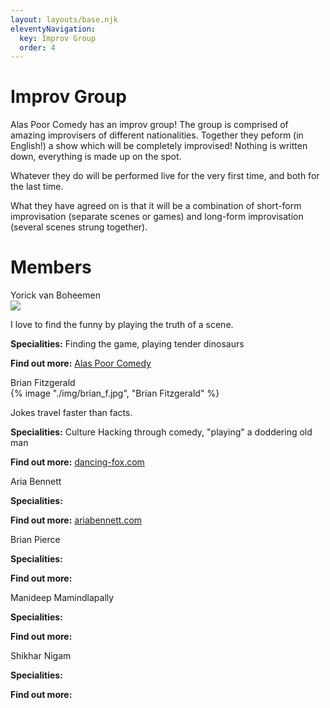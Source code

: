 ```yaml
---
layout: layouts/base.njk
eleventyNavigation:
  key: Improv Group
  order: 4
---
```


# Improv Group

Alas Poor Comedy has an improv group! The group is comprised of amazing improvisers of different nationalities. Together they peform (in English!) a show which will be completely improvised! Nothing is written down, everything is made up on the spot.

Whatever they do will be performed live for the very first time, and both for the last time.

What they have agreed on is that it will be a combination of short-form improvisation (separate scenes or games) and long-form improvisation (several scenes strung together).

# Members

<div class="cards">
  <div class="card-30">
    <div class="center-text-container">
      <div class="card-title">
        Yorick van Boheemen
      </div>
    </div>
    <div class="card-image-container">
      <img src="../_includes/assets/portrait2.png" class="card-image">
    </div>
    <div class="center-text-container">
      <p>I love to find the funny by playing the truth of a scene.</p>
      <p><b>Specialities:</b> Finding the game, playing tender dinosaurs</p>
      <p><b>Find out more:</b> <a href="/">Alas Poor Comedy</a></p>
    </div>
  </div>

  <div class="card-30">
    <div class="center-text-container">
      <div class="card-title">
        Brian Fitzgerald
      </div>
    </div>
    <div class="card-image-container">
      <div class="card-image">
        {% image "./img/brian_f.jpg", "Brian Fitzgerald" %}
      <!-- <img src="./brian_f.jpg" class="card-image"> -->
      </div>
    </div>
    <div class="center-text-container">
      <p></p>
      <p>Jokes travel faster than facts.</p>
      <p><b>Specialities:</b> Culture Hacking through comedy, "playing" a doddering old man</p>
      <p><b>Find out more:</b> <a href="https://www.dancing-fox.com">dancing-fox.com</a></p>
    </div>
  </div>

  <div class="card-30">
    <div class="center-text-container">
      <div class="card-title">
        Aria Bennett
      </div>
    </div>
    <div class="card-image-container">
      <div class="card-image">
      </div>
    </div>
    <div class="center-text-container">
      <p></p>
      <p></p>
      <p><b>Specialities:</b> </p>
      <p><b>Find out more:</b> <a href="ariabennett.com">ariabennett.com</a></p>
    </div>
  </div>

  <div class="card-30">
    <div class="center-text-container">
      <div class="card-title">
        Brian Pierce
      </div>
    </div>
    <div class="card-image-container">
      <div class="card-image">
      </div>
    </div>
    <div class="center-text-container">
      <p></p>
      <p></p>
      <p><b>Specialities:</b> </p>
      <p><b>Find out more:</b> <a href=""></a></p>
    </div>
  </div>

  <div class="card-30">
    <div class="center-text-container">
      <div class="card-title">
         Manideep Mamindlapally
      </div>
    </div>
    <div class="card-image-container">
      <div class="card-image">
      </div>
    </div>
    <div class="center-text-container">
      <p></p>
      <p></p>
      <p><b>Specialities:</b> </p>
      <p><b>Find out more:</b> <a href=""></a></p>
    </div>
  </div>

  <div class="card-30">
    <div class="center-text-container">
      <div class="card-title">
        Shikhar Nigam
      </div>
    </div>
    <div class="card-image-container">
      <div class="card-image">
      </div>
    </div>
    <div class="center-text-container">
      <p></p>
      <p></p>
      <p><b>Specialities:</b> </p>
      <p><b>Find out more:</b> <a href=""></a></p>
    </div>
  </div>

  <!-- <div class="card-30">
    <div class="center-text-container">
      <div class="card-title">
        NAME
      </div>
    </div>
    <div class="card-image-container">
      <div class="card-image">

      </div>
    </div>
    <div class="center-text-container">
      <p></p>
      <p></p>
      <p><b>Specialities:</b> </p>
      <p><b>Find out more:</b> <a href=""></a></p>
    </div>
  </div> -->

  <!-- <div class="card-30">
    <div class="center-both-dir-container">
      <h1><i>More members to follow soon...</i></h1>
    </div> -->

  </div>
</div>
